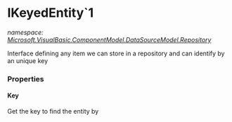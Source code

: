 ﻿
# IKeyedEntity`1
_namespace: [Microsoft.VisualBasic.ComponentModel.DataSourceModel.Repository](N-Microsoft.VisualBasic.ComponentModel.DataSourceModel.Repository.md)_

Interface defining any item we can store in a repository and can identify by
 an unique key



### Properties

#### Key
Get the key to find the entity by

